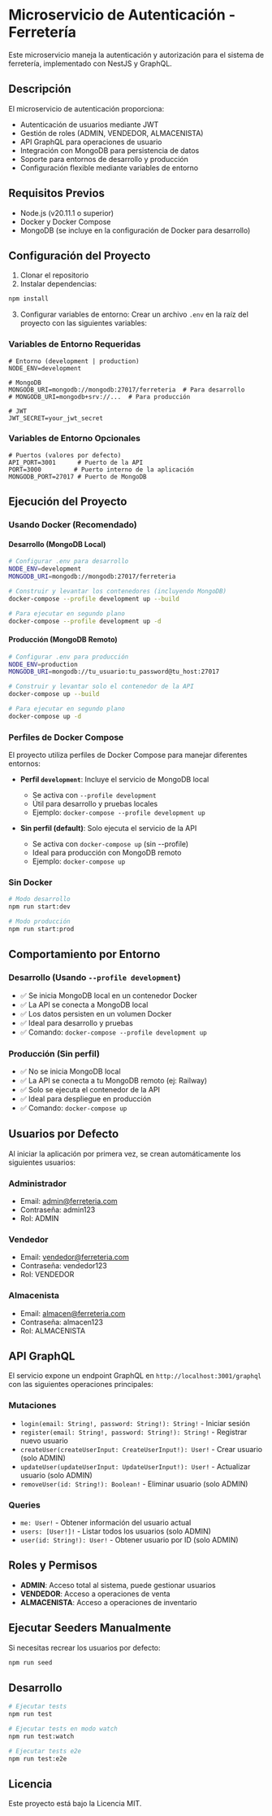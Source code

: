 # Microservicio de Autenticación - Ferretería

Este microservicio maneja la autenticación y autorización para el sistema de ferretería, implementado con NestJS y GraphQL.

## Descripción

El microservicio de autenticación proporciona:
- Autenticación de usuarios mediante JWT
- Gestión de roles (ADMIN, VENDEDOR, ALMACENISTA)
- API GraphQL para operaciones de usuario
- Integración con MongoDB para persistencia de datos
- Soporte para entornos de desarrollo y producción
- Configuración flexible mediante variables de entorno

## Requisitos Previos

- Node.js (v20.11.1 o superior)
- Docker y Docker Compose
- MongoDB (se incluye en la configuración de Docker para desarrollo)

## Configuración del Proyecto

1. Clonar el repositorio
2. Instalar dependencias:
```bash
npm install
```

3. Configurar variables de entorno:
Crear un archivo `.env` en la raíz del proyecto con las siguientes variables:

### Variables de Entorno Requeridas
```env
# Entorno (development | production)
NODE_ENV=development

# MongoDB
MONGODB_URI=mongodb://mongodb:27017/ferreteria  # Para desarrollo
# MONGODB_URI=mongodb+srv://...  # Para producción

# JWT
JWT_SECRET=your_jwt_secret
```

### Variables de Entorno Opcionales
```env
# Puertos (valores por defecto)
API_PORT=3001      # Puerto de la API
PORT=3000         # Puerto interno de la aplicación
MONGODB_PORT=27017 # Puerto de MongoDB
```

## Ejecución del Proyecto

### Usando Docker (Recomendado)

#### Desarrollo (MongoDB Local)
```bash
# Configurar .env para desarrollo
NODE_ENV=development
MONGODB_URI=mongodb://mongodb:27017/ferreteria

# Construir y levantar los contenedores (incluyendo MongoDB)
docker-compose --profile development up --build

# Para ejecutar en segundo plano
docker-compose --profile development up -d
```

#### Producción (MongoDB Remoto)
```bash
# Configurar .env para producción
NODE_ENV=production
MONGODB_URI=mongodb://tu_usuario:tu_password@tu_host:27017

# Construir y levantar solo el contenedor de la API
docker-compose up --build

# Para ejecutar en segundo plano
docker-compose up -d
```

### Perfiles de Docker Compose

El proyecto utiliza perfiles de Docker Compose para manejar diferentes entornos:

- **Perfil `development`**: Incluye el servicio de MongoDB local
  - Se activa con `--profile development`
  - Útil para desarrollo y pruebas locales
  - Ejemplo: `docker-compose --profile development up`

- **Sin perfil (default)**: Solo ejecuta el servicio de la API
  - Se activa con `docker-compose up` (sin --profile)
  - Ideal para producción con MongoDB remoto
  - Ejemplo: `docker-compose up`

### Sin Docker

```bash
# Modo desarrollo
npm run start:dev

# Modo producción
npm run start:prod
```

## Comportamiento por Entorno

### Desarrollo (Usando `--profile development`)
- ✅ Se inicia MongoDB local en un contenedor Docker
- ✅ La API se conecta a MongoDB local
- ✅ Los datos persisten en un volumen Docker
- ✅ Ideal para desarrollo y pruebas
- ✅ Comando: `docker-compose --profile development up`

### Producción (Sin perfil)
- ✅ No se inicia MongoDB local
- ✅ La API se conecta a tu MongoDB remoto (ej: Railway)
- ✅ Solo se ejecuta el contenedor de la API
- ✅ Ideal para despliegue en producción
- ✅ Comando: `docker-compose up`

## Usuarios por Defecto

Al iniciar la aplicación por primera vez, se crean automáticamente los siguientes usuarios:

### Administrador
- Email: admin@ferreteria.com
- Contraseña: admin123
- Rol: ADMIN

### Vendedor
- Email: vendedor@ferreteria.com
- Contraseña: vendedor123
- Rol: VENDEDOR

### Almacenista
- Email: almacen@ferreteria.com
- Contraseña: almacen123
- Rol: ALMACENISTA

## API GraphQL

El servicio expone un endpoint GraphQL en `http://localhost:3001/graphql` con las siguientes operaciones principales:

### Mutaciones
- `login(email: String!, password: String!): String!` - Iniciar sesión
- `register(email: String!, password: String!): String!` - Registrar nuevo usuario
- `createUser(createUserInput: CreateUserInput!): User!` - Crear usuario (solo ADMIN)
- `updateUser(updateUserInput: UpdateUserInput!): User!` - Actualizar usuario (solo ADMIN)
- `removeUser(id: String!): Boolean!` - Eliminar usuario (solo ADMIN)

### Queries
- `me: User!` - Obtener información del usuario actual
- `users: [User!]!` - Listar todos los usuarios (solo ADMIN)
- `user(id: String!): User!` - Obtener usuario por ID (solo ADMIN)

## Roles y Permisos

- **ADMIN**: Acceso total al sistema, puede gestionar usuarios
- **VENDEDOR**: Acceso a operaciones de venta
- **ALMACENISTA**: Acceso a operaciones de inventario

## Ejecutar Seeders Manualmente

Si necesitas recrear los usuarios por defecto:

```bash
npm run seed
```

## Desarrollo

```bash
# Ejecutar tests
npm run test

# Ejecutar tests en modo watch
npm run test:watch

# Ejecutar tests e2e
npm run test:e2e
```

## Licencia

Este proyecto está bajo la Licencia MIT.
